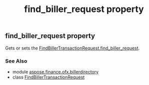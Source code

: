 ﻿---
title: find_biller_request property
second_title: Aspose.Finance for Python via .NET API References
description: 
type: docs
weight: 40
url: /python-net/aspose.finance.ofx.billerdirectory/findbillertransactionrequest/find_biller_request/
is_root: false
---

## find_biller_request property


Gets or sets the [FindBillerTransactionRequest.find_biller_request](/finance/python-net/aspose.finance.ofx.billerdirectory/findbillertransactionrequest#find_biller_request).

### See Also
* module [aspose.finance.ofx.billerdirectory](../../)
* class [FindBillerTransactionRequest](/finance/python-net/aspose.finance.ofx.billerdirectory/findbillertransactionrequest)

